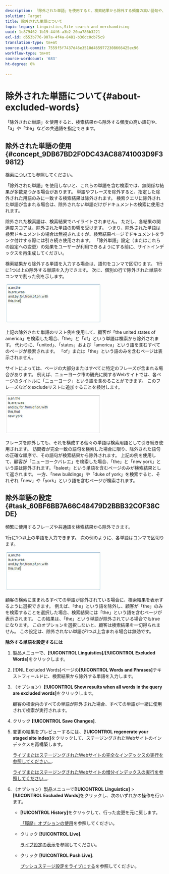 ```yaml
---
description: 「除外された単語」を使用すると、検索結果から除外する頻度の高い語句や、「a」や「the」などの共通語を指定できます。
solution: Target
title: 除外された単語について
topic-legacy: Linguistics,Site search and merchandising
uuid: 1c879462-1b19-44f6-a3b2-20aa786b3221
exl-id: d553b776-907a-4f4a-8481-b36dc0cb75c9
translation-type: tm+mt
source-git-commit: 7559f5f7437d46e3510d4659772308666425ec96
workflow-type: tm+mt
source-wordcount: '683'
ht-degree: 0%

---
```


# 除外された単語について{#about-excluded-words}

「除外された単語」を使用すると、検索結果から除外する頻度の高い語句や、「a」や「the」などの共通語を指定できます。

## 除外された単語の使用{#concept_9DB67BD2F0DC43AC88741003D9F39812}

[検索について](../c-about-settings-menu/c-about-searching-menu.md#concept_207105CF26B1448F8A3D223787C56AB8)も参照してください。

「除外された単語」を使用しないと、これらの単語を含む検索では、無関係な結果が多数見つかる場合があります。 単語やフレーズを除外すると、指定した除外された用語のみに一致する検索結果は除外されます。 検索クエリに除外された単語が含まれる場合は、除外されない単語だけがドキュメントの検索に使用されます。

除外された検索語は、検索結果でハイライトされません。 ただし、各結果の関連度スコアは、除外された単語の影響を受けます。 つまり、除外された単語は検索ドキュメントの場合は無視されますが、検索結果ページでドキュメントをランク付けする際には引き続き使用されます。 「除外単語」設定（またはこれらの設定への変更）の効果をユーザーが利用できるようにする前に、サイトインデックスを再生成してください。

検索結果から除外する単語を入力する場合は、語句をコンマで区切ります。 1行に1つ以上の除外する単語を入力できます。 次に、個別の行で除外された単語をコンマで割った例を示します。

![](assets/excluded_words_1.jpg)

上記の除外された単語のリスト例を使用して、顧客が「the united states of america」を検索した場合、「the」と「of」という単語は検索から除外されます。 代わりに、「united」、「states」および「america」という語を含むすべてのページが検索されます。 「of」または「the」という語のみを含むページは表示されません。

サイトによっては、ページの大部分またはすべてに特定のフレーズが含まれる場合があります。 例えば、ニューヨーク市の観光に関するWebサイトでは、各ページのタイトルに「ニューヨーク」という語を含めることができます。 このフレーズなどをexcludeリストに追加することを検討します。

![](assets/excluded_words_2.jpg)

フレーズを除外しても、それを構成する個々の単語は検索用語として引き続き使用されます。 訪問者が完全一致の語句を検索した場合に限り、除外された語句の正確な順序で、その語句が検索結果から除外されます。 上記の例を使用して、顧客が「ニューヨークバレエ」を検索した場合、「the」と「new york」という語は除外されます。「baleet」という単語を含むページのみが検索結果として返されます。 一方、「new buildings」や「duke of york」を検索すると、それぞれ「new」や「york」という語を含むページが検索されます。

## 除外単語の設定{#task_60BF6BB7A66C48479D2BBB32C0F38CDE}

頻繁に使用するフレーズや共通語を検索結果から除外できます。

1行に1つ以上の単語を入力できます。 次の例のように、各単語はコンマで区切ります。

![](assets/excluded_words_1.jpg)

顧客の検索に含まれるすべての単語が除外されている場合に、検索結果を表示するように選択できます。 例えば、「the」という語を除外し、顧客が「the」のみを検索することを選択した場合、検索結果には「the」という語を含むページが表示されます。 この結果は、「the」という単語が除外されている場合でもtrueになります。 このオプションを選択しないと、顧客は検索結果を一切得られません。 この設定は、除外されない単語が1つ以上含まれる場合は無効です。

**除外する単語を設定するには**

1. 製品メニューで、**[!UICONTROL Linguistics]**/**[!UICONTROL Excluded Words]**&#x200B;をクリックします。
1. [!DNL Excluded Words]ページの&#x200B;**[!UICONTROL Words and Phrases]**&#x200B;テキストフィールドに、検索結果から除外する単語を入力します。
1. （オプション）**[!UICONTROL Show results when all words in the query are excluded words]**&#x200B;をクリックします。

   顧客の検索内のすべての単語が除外された場合、すべての単語が一緒に使用されて検索が実行されます。
1. クリック **[!UICONTROL Save Changes]**.
1. 変更の結果をプレビューするには、**[!UICONTROL regenerate your staged site index]**&#x200B;をクリックして、ステージングされたWebサイトのインデックスを再構築します。

   [ライブまたはステージングされたWebサイトの完全なインデックスの実行を参照してください…](../c-about-index-menu/c-about-full-index.md#task_F7FE04D8A1654A7787FCCA31B45EB42D).

   [ライブまたはステージングされたWebサイトの増分インデックスの実行を参照してください…](../c-about-index-menu/c-about-incremental-index.md#task_9BFB6157F3884B2FAECB7E0E9CA318CB).
1. （オプション）製品メニューで&#x200B;**[!UICONTROL Linguistics]** > **[!UICONTROL Excluded Words]**&#x200B;をクリックし、次のいずれかの操作を行います。

   * **[!UICONTROL History]**&#x200B;をクリックして、行った変更を元に戻します。

      [「履歴」オプションの使用](../t-using-the-history-option.md#task_70DD3F87A67242BBBD2CB27156F43002)を参照してください。

   * クリック **[!UICONTROL Live]**.

      [ライブ設定の表示](../c-about-staging.md#task_401A0EBDB5DB4D4CA933CBA7BECDC10F)を参照してください。

   * クリック **[!UICONTROL Push Live]**.

      [プッシュステージ設定をライブにする](../c-about-staging.md#task_44306783B4C0408AAA58B471DAF2D9A4)を参照してください。
